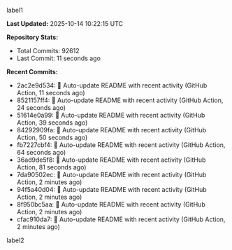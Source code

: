 
label1 
<!-- ACTIVITY_START -->
**Last Updated:** 2025-10-14 10:22:15 UTC

**Repository Stats:**
- Total Commits: 92612
- Last Commit: 11 seconds ago

**Recent Commits:**
- 2ac2e9d534: 🤖 Auto-update README with recent activity (GitHub Action, 11 seconds ago)
- 8521157ff4: 🤖 Auto-update README with recent activity (GitHub Action, 24 seconds ago)
- 51614e0a99: 🤖 Auto-update README with recent activity (GitHub Action, 39 seconds ago)
- 84292909fa: 🤖 Auto-update README with recent activity (GitHub Action, 50 seconds ago)
- fb7227cbf4: 🤖 Auto-update README with recent activity (GitHub Action, 64 seconds ago)
- 36ad9de5f8: 🤖 Auto-update README with recent activity (GitHub Action, 81 seconds ago)
- 7da90502ec: 🤖 Auto-update README with recent activity (GitHub Action, 2 minutes ago)
- 94f5a40d04: 🤖 Auto-update README with recent activity (GitHub Action, 2 minutes ago)
- 8f950bc5aa: 🤖 Auto-update README with recent activity (GitHub Action, 2 minutes ago)
- cfac910da7: 🤖 Auto-update README with recent activity (GitHub Action, 2 minutes ago)
<!-- ACTIVITY_END -->

label2
